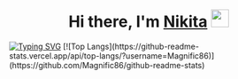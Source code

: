 <h1 align="center">Hi there, I'm <a href="https://daniilshat.ru/" target="_blank">Nikita</a> 
<img src="https://github.com/blackcater/blackcater/raw/main/images/Hi.gif" height="32"/></h1>

<div display="flex" justify="space-around">
  <a href="https://git.io/typing-svg"><img src="https://readme-typing-svg.herokuapp.com?          font=Fira+Code&pause=1000&width=435&lines=JS%2C+TS%2C+React+and+Solidity+Developer"
  alt="Typing SVG" /></a>
  [![Top Langs](https://github-readme-stats.vercel.app/api/top-langs/?username=Magnific86)](https://github.com/Magnific86/github-readme-stats)
</div>
